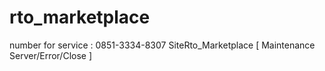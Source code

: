 # rto_marketplace
number for service : 0851-3334-8307
SiteRto_Marketplace
[ Maintenance Server/Error/Close ]
